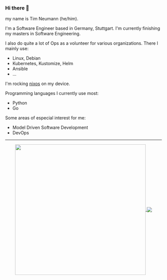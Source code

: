 ### Hi there 👋

my name is Tim Neumann (he/him).

I'm a Software Engineer based in Germany, Stuttgart.
I'm currently finishing my masters in Software Engineering.

I also do quite a lot of Ops as a volunteer for various organizations.
There I mainly use:

- Linux, Debian
- Kubernetes, Kustomize, Helm
- Ansible
- ...

I'm rocking [nixos](https://nixos.org/) on my device.

Programming languages I currently use most:

- Python
- Go

Some areas of especial interest for me:

- Model Driven Software Development
- DevOps
___
<p align="center">
  <a href="https://github.com/neumantm">
    <img align="center" src="https://github-readme-stats.vercel.app/api?username=neumantm&show_icons=true&theme=dark" width="420"/>
  </a>
  <a href="https://github.com/neumantm?tab=repositories">
    <img align="center" src="https://github-readme-stats.vercel.app/api/top-langs/?username=neumantm&layout=compact&theme=dark" />
  </a>
</p>
